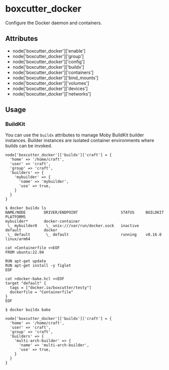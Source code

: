 # boxcutter_docker

Configure the Docker daemon and containers.

## Attributes

- node['boxcutter_docker']['enable']
- node['boxcutter_docker']['group']
- node['boxcutter_docker']['config']
- node['boxcutter_docker']['buildx']
- node['boxcutter_docker']['containers']
- node['boxcutter_docker']['bind_mounts']
- node['boxcutter_docker']['volumes']
- node['boxcutter_docker']['devices']
- node['boxcutter_docker']['networks']

## Usage

### BuildKit

You can use the `buildx` attributes to manage Moby BuildKit builder instances.
Builder instances are isolated container environments where builds can be
invoked.

```
node['boxcutter_docker']['buildx']['craft'] = {
  'home' => '/home/craft',
  'user' => 'craft',
  'group' => 'craft',
  'builders' => {
    'mybuilder' => {
      'name' => 'mybuilder',
      'use' => true,
    }
  }
}
```

```
$ docker buildx ls
NAME/NODE        DRIVER/ENDPOINT                   STATUS     BUILDKIT   PLATFORMS
mybuilder*       docker-container
 \_ mybuilder0    \_ unix:///var/run/docker.sock   inactive
default          docker
 \_ default       \_ default                       running    v0.16.0    linux/arm64
```

```
cat >Containerfile <<EOF
FROM ubuntu:22.04

RUN apt-get update
RUN apt-get install -y figlet
EOF

cat >docker-bake.hcl <<EOF
target "default" {
  tags = ["docker.io/boxcutter/testy"]
  dockerfile = "Containerfile"
}
EOF

$ docker buildx bake
```

```
node['boxcutter_docker']['buildx']['craft'] = {
  'home' => '/home/craft',
  'user' => 'craft',
  'group' => 'craft',
  'builders' => {
    'multi-arch-builder' => {
      'name' => 'multi-arch-builder',
      'use' => true,
    }
  }
}
```
